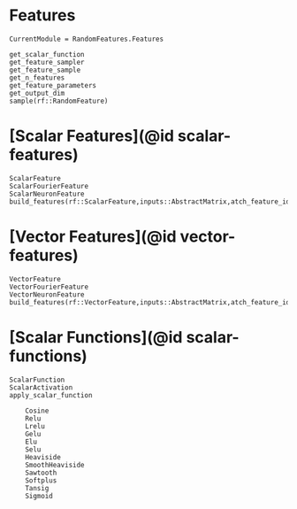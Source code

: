 # Features

```@meta
CurrentModule = RandomFeatures.Features
```

```@docs
get_scalar_function
get_feature_sampler
get_feature_sample
get_n_features
get_feature_parameters
get_output_dim
sample(rf::RandomFeature)
```

# [Scalar Features](@id scalar-features)

```@docs
ScalarFeature
ScalarFourierFeature
ScalarNeuronFeature
build_features(rf::ScalarFeature,inputs::AbstractMatrix,atch_feature_idx::AbstractVector{Int})
```
# [Vector Features](@id vector-features)

```@docs
VectorFeature
VectorFourierFeature
VectorNeuronFeature
build_features(rf::VectorFeature,inputs::AbstractMatrix,atch_feature_idx::AbstractVector{Int})
```

# [Scalar Functions](@id scalar-functions)

```@docs
ScalarFunction
ScalarActivation
apply_scalar_function
```

```@docs
    Cosine
    Relu
    Lrelu
    Gelu
    Elu
    Selu
    Heaviside
    SmoothHeaviside
    Sawtooth
    Softplus
    Tansig
    Sigmoid
```